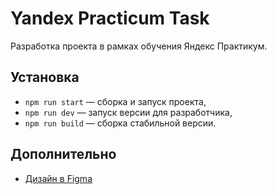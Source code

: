 # Yandex Practicum Task

Разработка проекта в рамках обучения Яндекс Практикум.

## Установка

- `npm run start` — сборка и запуск проекта,
- `npm run dev` — запуск версии для разработчика,
- `npm run build` — сборка стабильной версии.

## Дополнительно

- [Дизайн в Figma](https://www.figma.com/file/jF5fFFzgGOxQeB4CmKWTiE/Chat_external_link?node-id=0%3A1&t=hiTbvcfSm7jC5TVn-1)
